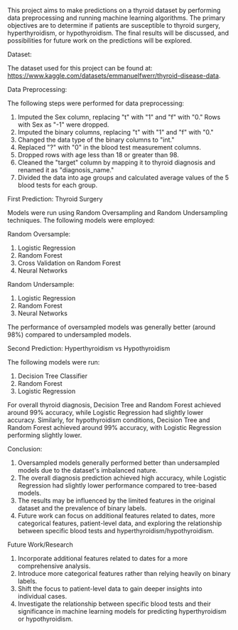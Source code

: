 This project aims to make predictions on a thyroid dataset by performing data preprocessing and running machine learning algorithms. The primary objectives are to determine if patients are susceptible to thyroid surgery, hyperthyroidism, or hypothyroidism. The final results will be discussed, and possibilities for future work on the predictions will be explored.

Dataset:

The dataset used for this project can be found at: https://www.kaggle.com/datasets/emmanuelfwerr/thyroid-disease-data.

Data Preprocessing:

The following steps were performed for data preprocessing:
1. Imputed the Sex column, replacing "t" with "1" and "f" with "0." Rows with Sex as "-1" were dropped.
2. Imputed the binary columns, replacing "t" with "1" and "f" with "0."
3. Changed the data type of the binary columns to "int."
4. Replaced "?" with "0" in the blood test measurement columns.
5. Dropped rows with age less than 18 or greater than 98.
6. Cleaned the "target" column by mapping it to thyroid diagnosis and renamed it as "diagnosis_name."
7. Divided the data into age groups and calculated average values of the 5 blood tests for each group.

First Prediction: Thyroid Surgery

Models were run using Random Oversampling and Random Undersampling techniques. The following models were employed:

Random Oversample:
1. Logistic Regression
2. Random Forest
3. Cross Validation on Random Forest
4. Neural Networks

Random Undersample:
1. Logistic Regression
2. Random Forest
3. Neural Networks

The performance of oversampled models was generally better (around 98%) compared to undersampled models.

Second Prediction: Hyperthyroidism vs Hypothyroidism

The following models were run:
1. Decision Tree Classifier
2. Random Forest
3. Logistic Regression

For overall thyroid diagnosis, Decision Tree and Random Forest achieved around 99% accuracy, while Logistic Regression had slightly lower accuracy. Similarly, for hypothyroidism conditions, Decision Tree and Random Forest achieved around 99% accuracy, with Logistic Regression performing slightly lower.

Conclusion:
1. Oversampled models generally performed better than undersampled models due to the dataset's imbalanced nature.
2. The overall diagnosis prediction achieved high accuracy, while Logistic Regression had slightly lower performance compared to tree-based models.
3. The results may be influenced by the limited features in the original dataset and the prevalence of binary labels.
4. Future work can focus on additional features related to dates, more categorical features, patient-level data, and exploring the relationship between specific blood tests and hyperthyroidism/hypothyroidism.

Future Work/Research
1. Incorporate additional features related to dates for a more comprehensive analysis.
2. Introduce more categorical features rather than relying heavily on binary labels.
3. Shift the focus to patient-level data to gain deeper insights into individual cases.
4. Investigate the relationship between specific blood tests and their significance in machine learning models for predicting hyperthyroidism or hypothyroidism.
